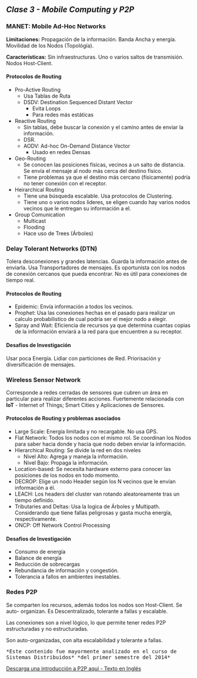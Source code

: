 ## _Clase 3 - Mobile Computing y P2P_

### MANET: Mobile Ad-Hoc Networks

**Limitaciones:** Propagación de la información. Banda Ancha y energía.
Movilidad de los Nodos (Topológía).

**Características:** Sin infraestructuras. Uno o varios saltos de transmisión. 
Nodos Host-Client.

#### Protocolos de Routing

* Pro-Active Routing
  * Usa Tablas de Ruta
  * DSDV: Destination Sequenced Distant Vector
    * Evita Loops
    * Para redes más estáticas
* Reactive Routing
  * Sin tablas, debe buscar la conexión y el camino antes de enviar la 
    información.
  * DSR.
  * AODV: Ad-hoc On-Demand Distance Vector
    * Usado en redes Densas
* Geo-Routing
  * Se conocen las posiciones físicas, vecinos a un salto de distancia. Se 
    envía el mensaje al nodo más cerca del destino físico.
  * Tiene problemas ya que el destino más cercano (físicamente) podría no 
    tener conexión con el receptor.  
* Heirarchical Routing
  * Tiene una búsqueda escalable. Usa protocolos de Clustering.
  * Tiene uno o varios nodos lideres, se eligen cuando hay varios nodos 
    vecinos que le entregan su información a el.
* Group Comunication
  * Multicast
  * Flooding
  * Hace uso de Trees (Árboles) 






### Delay Tolerant Networks (DTN)

Tolera desconexiones y grandes latencias. Guarda la información antes de 
enviarla. Usa Transportadores de mensajes. Es oportunista con los nodos de 
conexión cercanos que pueda encontrar. No es útil para conexiones de tiempo 
real.

#### Protocolos de Routing


 * Epidemic: Envía información a todos los vecinos.
 * Prophet: Usa las conexiones hechas en el pasado para realizar un calculo 
   probabilistico de cual podría ser el mejor nodo a elegir.
 * Spray and Wait: Eficiencia de recursos ya que determina cuantas copias de 
   la información enviará a la red para que encuentren a su receptor.


#### Desafios de Investigación

Usar poca Energía. Lidiar con particiones de Red. Priorisación y 
diversificación de mensajes.





### Wireless Sensor Network

Corresponde a redes cerradas de sensores que cubren un área en particular para 
realizar diferentes acciones. Fuertemente relacionada con **IoT** - Internet 
of Things; Smart Cities y Aplicaciones de Sensores.

#### Protocolos de Routing y problemas asociados

	
 * Large Scale: Energía limitada y no recargable. No usa GPS.
 * Flat Network: Todos los nodos con el mismo rol. Se coordinan los Nodos para saber hacia donde y hacia que nodo deben enviar la información.
 * Hierarchical Routing: Se divide la red en dos niveles
   * Nivel Alto: Agrega y maneja la información.
   * Nivel Bajo: Propaga la información.			
 * Location-based: Se necesita hardware externo para conocer las posiciones de 
   los nodos en todo momento.
 * DECROP: Elige un nodo Header según los N vecinos que le envían información 
   a él. 
 * LEACH: Los headers del cluster van rotando aleatoreamente tras un tiempo 
   definido.
 * Tributaries and Deltas: Usa la logica de Árboles y Multipath. Considerando 
   que tiene fallas peligrosas y gasta mucha energía, respectivamente.
 * ONCP: Off Network Control Processing

#### Desafios de Investigación

 * Consumo de energía
 * Balance de energía
 * Reducción de sobrecargas
 * Rebundancia de información y congestión.
 * Tolerancia a fallos en ambientes inestables.











### Redes P2P

Se comparten los recursos, además todos los nodos son Host-Client. Se auto-
organizan. Es Descentralizado, tolerante a fallas y escalable.

Las conexiones son a nivel lógico, lo que permite tener redes P2P 
estructuradas y no estructuradas.

Son auto-organizadas, con alta escalabilidad y tolerante a fallas.

<kbd>
*Este contenido fue mayormente analizado en el curso de Sistemas Distribuidos*
*del primer semestre del 2014*
</kbd>

<a href="https://mega.co.nz/#!yIYijBhS!7JYu5SYdmjDmv8lYjcwxdlTlNJmNDZkQ02CQ-aFYNac" target="_blank"> Descarga una introducción a P2P aquí - Texto en Inglés</a>